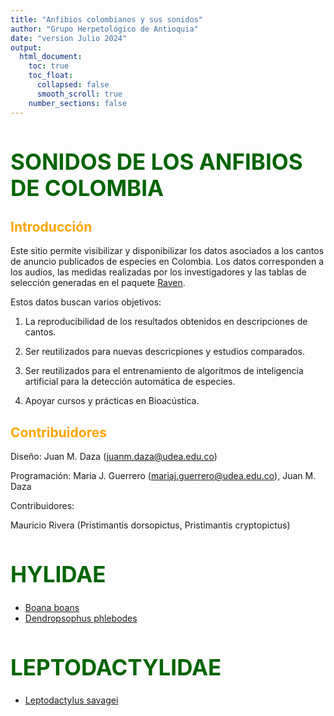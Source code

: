 ```yaml
---
title: "Anfibios colombianos y sus sonidos"
author: "Grupo Herpetológico de Antioquia"
date: "version Julio 2024"
output:
  html_document: 
    toc: true
    toc_float:
      collapsed: false
      smooth_scroll: true
    number_sections: false
---
```


<style>
h1 {
  color: darkgreen;
  font-size: 2.5em;
  font-weight: bold;
}
h2 {
  color: orange;
}
.title {
  font-size: 3em;
  color: darkgreen;
  font-weight: bold;
}
.author {
  font-size: 1.5em;
  color: black;
}
.date {
  font-size: 1.2em;
  color: gray;
}
</style>

# SONIDOS DE LOS ANFIBIOS DE COLOMBIA


## Introducción

Este sitio permite visibilizar y disponibilizar los datos asociados a los cantos de anuncio publicados de especies en Colombia. Los datos corresponden a los audios, las medidas realizadas por los investigadores y las tablas de selección generadas en el paquete [Raven](https://store.birds.cornell.edu/collections/raven-sound-software).

Estos datos buscan varios objetivos:

1.  La reproducibilidad de los resultados obtenidos en descripciones de cantos.

2.  Ser reutilizados para nuevas descricpiones y estudios comparados.

3.  Ser reutilizados para el entrenamiento de algoritmos de inteligencia artificial para la detección automática de especies.

4.  Apoyar cursos y prácticas en Bioacústica.

## Contribuidores
Diseño: Juan M. Daza (juanm.daza@udea.edu.co)

Programación: Maria J. Guerrero (mariaj.guerrero@udea.edu.co), Juan M. Daza

Contribuidores:

Mauricio Rivera (Pristimantis dorsopictus, Pristimantis cryptopictus)


# HYLIDAE

- [Boana boans](Boana_boans.md)
- [Dendropsophus phlebodes](Dendropsophus_phlebodes.md)

# LEPTODACTYLIDAE

- [Leptodactylus savagei](Leptodactylus_savagei.md)


